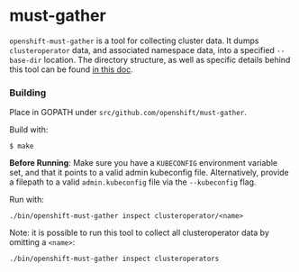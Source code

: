 must-gather
===========

`openshift-must-gather` is a tool for collecting cluster data.
It dumps `clusteroperator` data, and associated namespace data, into a specified `--base-dir` location.
The directory structure, as well as specific details behind this tool can be found [in this doc](https://docs.google.com/document/d/1v975fm3bjVzTPmtWYW0TQB05P3PPWUgG4AFGjD8lmOU/edit#heading=h.xbqgzreoju2s).

### Building

Place in GOPATH under `src/github.com/openshift/must-gather`.

Build with:
```
$ make
```

**Before Running**: Make sure you have a `KUBECONFIG` environment variable set, and that it points to a valid admin kubeconfig file.
Alternatively, provide a filepath to a valid `admin.kubeconfig` file via the `--kubeconfig` flag.

Run with:
```
./bin/openshift-must-gather inspect clusteroperator/<name>
```

Note: it is possible to run this tool to collect all clusteroperator data by omitting a `<name>`:

```
./bin/openshift-must-gather inspect clusteroperators
```
